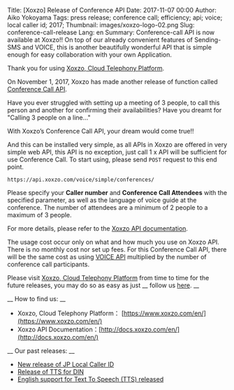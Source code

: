 Title: [Xoxzo] Release of Conference API
Date: 2017-11-07 00:00
Author: Aiko Yokoyama
Tags: press release; conference call; efficiency; api; voice; local caller id; 2017;
Thumbnail: images/xoxzo-logo-02.png
Slug: conference-call-release
Lang: en
Summary: Conference-call API is now available at Xoxzo!! On top of our already convenient features of Sending-SMS and VOICE, this is another beautifully wonderful API that is simple enough for easy collaboration with your own Application.

Thank you for using [Xoxzo, Cloud Telephony Platform](https://www.xoxzo.com/en/).

On November 1, 2017, Xoxzo has made another release of function called
[Conference Call API](https://www.xoxzo.com/en/about/voice-api/).

Have you ever struggled with setting up a meeting of 3 people, to call this
person and another for confirming their availabilities? Have you dreamt for
"Calling 3 people on a line…"

With Xoxzo’s Conference Call API, your dream would come true!!

And this can be installed very simple, as all APIs in Xoxzo are offered in very
simple web API, this API is no exception, just call 1 x API will be sufficient
for use Conference Call. To start using, please send `POST` request to this end point.

```https://api.xoxzo.com/voice/simple/conferences/ ```

Please specify your __Caller number__ and __Conference Call Attendees__ with the
specified parameter, as well as the language of voice guide at the conference.
The number of attendees are a minimum of 2 people to a maximum of 3 people.

For more details, please refer to the
[Xoxzo API documentation](http://docs.xoxzo.com/en/voice.html#simple-conference-api).

The usage cost occur only on what and how much you use on Xoxzo API.
There is no monthly cost nor set up fees. For this Conference Call API,
there will be the same cost as using [VOICE API](http://docs.xoxzo.com/en/voice.html) multiplied
by the number of conference call participants.

Please visit [Xoxzo, Cloud Telephony Platform](https://www.xoxzo.com/en/) from
time to time for the future releases, you may do so as easy as just
__ follow us [here](https://twitter.com/xoxzocom). __

__ How to find us: __

* Xoxzo, Cloud Telephony Platform： [https://www.xoxzo.com/en/](https://www.xoxzo.com/en/)
* Xoxzo API Documentation：[http://docs.xoxzo.com/en/](http://docs.xoxzo.com/en/)

__ Our past releases: __

* [New release of JP Local Caller ID](https://blog.xoxzo.com/2017/08/23/jp-local-caller-id/)
* [Release of TTS for DIN](https://blog.xoxzo.com/2017/05/24/text-to-speech-for-din/)
* [English support for Text To Speech (TTS) released](https://blog.xoxzo.com/2017/03/22/tts-en-release/)
